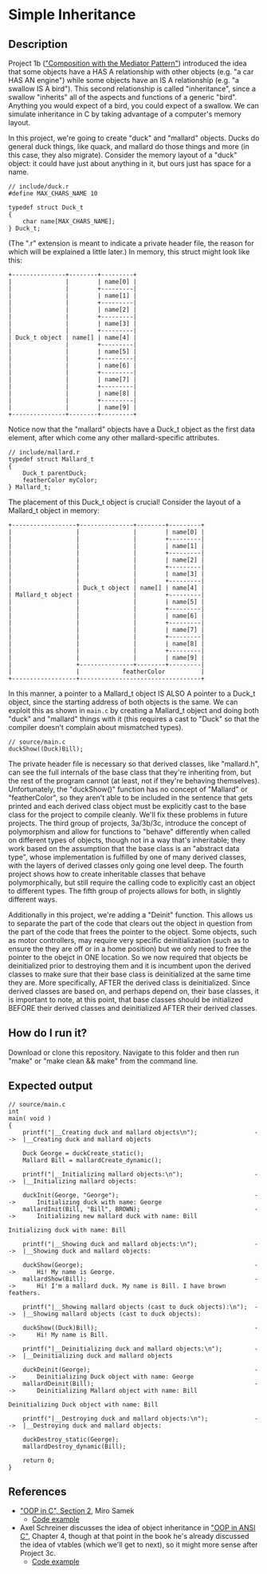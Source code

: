 # Simple Inheritance

## Description

Project 1b (["Composition with the Mediator Pattern"](https://github.com/nathancharlesjones/Comparison-of-OOP-techniques-in-C/tree/main/1b_Composition-with-the-Mediator-pattern)) introduced the idea that some objects have a HAS A relationship with other objects (e.g. "a car HAS AN engine") while some objects have an IS A relationship (e.g. "a swallow IS A bird"). This second relationship is called "inheritance", since a swallow "inherits" all of the aspects and functions of a generic "bird". Anything you would expect of a bird, you could expect of a swallow. We can simulate inheritance in C by taking advantage of a computer's memory layout.

In this project, we're going to create "duck" and "mallard" objects. Ducks do general duck things, like quack, and mallard do those things and more (in this case, they also migrate). Consider the memory layout of a "duck" object: it could have just about anything in it, but ours just has space for a name.

```
// include/duck.r
#define MAX_CHARS_NAME 10

typedef struct Duck_t
{
    char name[MAX_CHARS_NAME];
} Duck_t;
```

(The ".r" extension is meant to indicate a private header file, the reason for which will be explained a little later.) In memory, this struct might look like this:

```
+---------------+--------+---------+
|               |        | name[0] |
|               |        +---------|
|               |        | name[1] |
|               |        +---------|
|               |        | name[2] |
|               |        +---------|
|               |        | name[3] |
|               |        +---------|
| Duck_t object | name[] | name[4] |
|               |        +---------|
|               |        | name[5] |
|               |        +---------|
|               |        | name[6] |
|               |        +---------|
|               |        | name[7] |
|               |        +---------|
|               |        | name[8] |
|               |        +---------|
|               |        | name[9] |
+---------------+--------+---------+
```

Notice now that the "mallard" objects have a Duck_t object as the first data element, after which come any other mallard-specific attributes.

```
// include/mallard.r
typedef struct Mallard_t
{
    Duck_t parentDuck;
    featherColor myColor;
} Mallard_t;
```

The placement of this Duck_t object is crucial! Consider the layout of a Mallard_t object in memory:

```
+------------------+---------------+--------+---------+
|                  |               |        | name[0] |
|                  |               |        +---------|
|                  |               |        | name[1] |
|                  |               |        +---------|
|                  |               |        | name[2] |
|                  |               |        +---------|
|                  |               |        | name[3] |
|                  |               |        +---------|
|                  | Duck_t object | name[] | name[4] |
| Mallard_t object |               |        +---------|
|                  |               |        | name[5] |
|                  |               |        +---------|
|                  |               |        | name[6] |
|                  |               |        +---------|
|                  |               |        | name[7] |
|                  |               |        +---------|
|                  |               |        | name[8] |
|                  |               |        +---------|
|                  |               |        | name[9] |
|                  +---------------+--------+---------|
|                  |            featherColor          |
+------------------+----------------------------------+
```

In this manner, a pointer to a Mallard_t object IS ALSO A pointer to a Duck_t object, since the starting address of both objects is the same. We can exploit this as shown in `main.c` by creating a Mallard_t object and doing both "duck" and "mallard" things with it (this requires a cast to "Duck" so that the compiler doesn't complain about mismatched types).

```
// source/main.c
duckShow((Duck)Bill);
```

The private header file is necessary so that derived classes, like "mallard.h", can see the full internals of the base class that they're inheriting from, but the rest of the program cannot (at least, not if they're behaving themselves). Unfortunately, the "duckShow()" function has no concept of "Mallard" or "featherColor", so they aren't able to be included in the sentence that gets printed and each derived class object must be explicitly cast to the base class for the project to compile cleanly. We'll fix these problems in future projects. The third group of projects, 3a/3b/3c, introduce the concept of polymorphism and allow for functions to "behave" differently when called on different types of objects, though not in a way that's inheritable; they work based on the assumption that the base class is an "abstract data type", whose implementation is fulfilled by one of many derived classes, with the layers of derived classes only going one level deep. The fourth project shows how to create inheritable classes that behave polymorphically, but still require the calling code to explicitly cast an object to different types. The fifth group of projects allows for both, in slightly different ways.

Additionally in this project, we're adding a "Deinit" function. This allows us to separate the part of the code that clears out the object in question from the part of the code that frees the pointer to the object. Some objects, such as motor controllers, may require very specific deinitialization (such as to ensure the they are off or in a home position) but we only need to free the pointer to the obejct in ONE location. So we now required that objects be deinitialized prior to destroying them and it is incumbent upon the derived classes to make sure that their base class is deinitialized at the same time they are. More specifically, AFTER the derived class is deinitialized. Since derived classes are based on, and perhaps depend on, their base classes, it is important to note, at this point, that base classes should be initialized BEFORE their derived classes and deinitialized AFTER their derived classes.

## How do I run it?

Download or clone this repository. Navigate to this folder and then run "make" or "make clean && make" from the command line.

## Expected output

```
// source/main.c
int
main( void )
{    
    printf("|__Creating duck and mallard objects\n");                -->  |__Creating duck and mallard objects
    
    Duck George = duckCreate_static();
    Mallard Bill = mallardCreate_dynamic();
    
    printf("|__Initializing mallard objects:\n");                    -->  |__Initializing mallard objects:

    duckInit(George, "George");                                      -->      Initializing duck with name: George
    mallardInit(Bill, "Bill", BROWN);                                -->      Initializing new mallard duck with name: Bill
                                                                              Initializing duck with name: Bill

    printf("|__Showing duck and mallard objects:\n");                -->  |__Showing duck and mallard objects:
    
    duckShow(George);                                                -->      Hi! My name is George.
    mallardShow(Bill);                                               -->      Hi! I'm a mallard duck. My name is Bill. I have brown feathers.
    
    printf("|__Showing mallard objects (cast to duck objects):\n");  -->  |__Showing mallard objects (cast to duck objects):
    
    duckShow((Duck)Bill);                                            -->      Hi! My name is Bill.

    printf("|__Deinitializing duck and mallard objects:\n");         -->  |__Deinitializing duck and mallard objects

    duckDeinit(George);                                              -->      Deinitializing Duck object with name: George
    mallardDeinit(Bill);                                             -->      Deinitializing Mallard object with name: Bill
                                                                              Deinitializing Duck object with name: Bill

    printf("|__Destroying duck and mallard objects:\n");             -->  |__Destroying duck and mallard objects:
    
    duckDestroy_static(George);
    mallardDestroy_dynamic(Bill);

    return 0;
}
```

## References
- ["OOP in C", Section 2](https://www.state-machine.com/doc/AN_OOP_in_C.pdf), Miro Samek
    - [Code example](https://github.com/QuantumLeaps/OOP-in-C/tree/master/inheritance)
- Axel Schreiner discusses the idea of object inheritance in ["OOP in ANSI C"](https://www.cs.rit.edu/~ats/books/ooc.pdf), Chapter 4, though at that point in the book he's already discussed the idea of vtables (which we'll get to next), so it might more sense after Project 3c.
    - [Code example](https://github.com/shichao-an/ooc/tree/master/04)